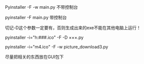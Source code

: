 Pyinstaller -F -w main.py 不带控制台

pyinstaller -F main.py 带控制台

切记-D这个参数一定要有，否则生成出来的exe不能在其他电脑上运行！

pyinstaller -i="h:\###.ico" -F -D ×××.py

pyinstaller -i="m4.ico" -F -w picture_download3.py

尽量把相关的东西放在GUI包下
